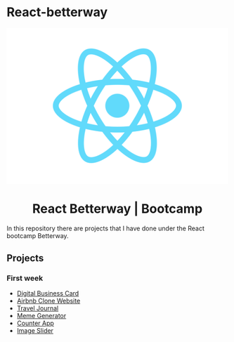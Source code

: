 # React-betterway

<p align="center">
  <img src="./logo.svg" align="center"/>
</p>

<h1 align="center">React Betterway | Bootcamp</h1>

In this repository there are projects that I have done under the React bootcamp Betterway.

## Projects <!-- omit in toc -->
  ### First week
  - [Digital Business Card](https://github.com/IamGrootie/React-betterway/tree/main/digital-business-card)
  - [Airbnb Clone Website](https://github.com/IamGrootie/React-betterway/tree/main/airbnb-clone)
  - [Travel Journal](https://github.com/IamGrootie/React-betterway/tree/main/travel-journal)
  - [Meme Generator](https://github.com/IamGrootie/React-betterway/tree/main/meme-generator)
  - [Counter App](https://github.com/IamGrootie/React-betterway/tree/main/counter-app)
  - [Image Slider](https://github.com/IamGrootie/React-betterway/tree/main/image-slider)

